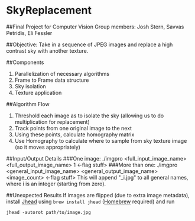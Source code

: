 # SkyReplacement

##Final Project for Computer Vision
Group members: Josh Stern, Savvas Petridis, Eli Fessler

##Objective:
Take in a sequence of JPEG images and replace a high contrast sky with another texture.

##Components
  1. Parallelization of necessary algorithms
  2. Frame to Frame data structure
  3. Sky isolation
  4. Texture application

##Algorithm Flow
1. Threshold each image as to isolate the sky (allowing us to do multiplication for replacement)
2. Track points from one original image to the next
  1. Using these points, calculate homography matrix
3. Use Homography to calculate where to sample from sky texture image (so it moves appropriately)

##Input/Output Details
###One image:
	./imgpro <full_input_image_name> <full_output_image_name> 1 <-flag stuff>
###More than one:
	./imgpro <general_input_image_name> <general_output_image_name> <image_count> <-flag stuff>
This will append "_i.jpg" to all general names, where i is an integer (starting from zero).

##Unexpected Results
If images are flipped (due to extra image metadata), install [Jhead](http://www.sentex.net/~mwandel/jhead/) using ``brew install jhead`` ([Homebrew](http://brew.sh/) required) and run

	jhead -autorot path/to/image.jpg
